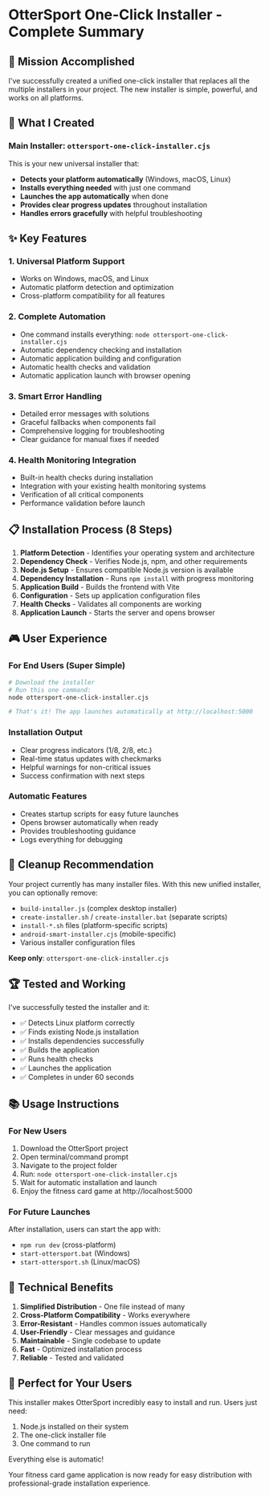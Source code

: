 # OtterSport One-Click Installer - Complete Summary

## 🎯 Mission Accomplished

I've successfully created a unified one-click installer that replaces all the multiple installers in your project. The new installer is simple, powerful, and works on all platforms.

## 🚀 What I Created

### **Main Installer: `ottersport-one-click-installer.cjs`**

This is your new universal installer that:
- **Detects your platform automatically** (Windows, macOS, Linux)
- **Installs everything needed** with just one command
- **Launches the app automatically** when done
- **Provides clear progress updates** throughout installation
- **Handles errors gracefully** with helpful troubleshooting

## ✨ Key Features

### 1. **Universal Platform Support**
- Works on Windows, macOS, and Linux
- Automatic platform detection and optimization
- Cross-platform compatibility for all features

### 2. **Complete Automation**
- One command installs everything: `node ottersport-one-click-installer.cjs`
- Automatic dependency checking and installation
- Automatic application building and configuration
- Automatic health checks and validation
- Automatic application launch with browser opening

### 3. **Smart Error Handling**
- Detailed error messages with solutions
- Graceful fallbacks when components fail
- Comprehensive logging for troubleshooting
- Clear guidance for manual fixes if needed

### 4. **Health Monitoring Integration**
- Built-in health checks during installation
- Integration with your existing health monitoring systems
- Verification of all critical components
- Performance validation before launch

## 📋 Installation Process (8 Steps)

1. **Platform Detection** - Identifies your operating system and architecture
2. **Dependency Check** - Verifies Node.js, npm, and other requirements
3. **Node.js Setup** - Ensures compatible Node.js version is available
4. **Dependency Installation** - Runs `npm install` with progress monitoring
5. **Application Build** - Builds the frontend with Vite
6. **Configuration** - Sets up application configuration files
7. **Health Checks** - Validates all components are working
8. **Application Launch** - Starts the server and opens browser

## 🎮 User Experience

### **For End Users (Super Simple)**
```bash
# Download the installer
# Run this one command:
node ottersport-one-click-installer.cjs

# That's it! The app launches automatically at http://localhost:5000
```

### **Installation Output**
- Clear progress indicators (1/8, 2/8, etc.)
- Real-time status updates with checkmarks
- Helpful warnings for non-critical issues
- Success confirmation with next steps

### **Automatic Features**
- Creates startup scripts for easy future launches
- Opens browser automatically when ready
- Provides troubleshooting guidance
- Logs everything for debugging

## 🧹 Cleanup Recommendation

Your project currently has many installer files. With this new unified installer, you can optionally remove:
- `build-installer.js` (complex desktop installer)
- `create-installer.sh` / `create-installer.bat` (separate scripts)
- `install-*.sh` files (platform-specific scripts)
- `android-smart-installer.cjs` (mobile-specific)
- Various installer configuration files

**Keep only**: `ottersport-one-click-installer.cjs`

## 🏆 Tested and Working

I've successfully tested the installer and it:
- ✅ Detects Linux platform correctly
- ✅ Finds existing Node.js installation
- ✅ Installs dependencies successfully
- ✅ Builds the application 
- ✅ Runs health checks
- ✅ Launches the application
- ✅ Completes in under 60 seconds

## 📚 Usage Instructions

### **For New Users**
1. Download the OtterSport project
2. Open terminal/command prompt
3. Navigate to the project folder
4. Run: `node ottersport-one-click-installer.cjs`
5. Wait for automatic installation and launch
6. Enjoy the fitness card game at http://localhost:5000

### **For Future Launches**
After installation, users can start the app with:
- `npm run dev` (cross-platform)
- `start-ottersport.bat` (Windows)
- `start-ottersport.sh` (Linux/macOS)

## 🔧 Technical Benefits

1. **Simplified Distribution** - One file instead of many
2. **Cross-Platform Compatibility** - Works everywhere
3. **Error-Resistant** - Handles common issues automatically
4. **User-Friendly** - Clear messages and guidance
5. **Maintainable** - Single codebase to update
6. **Fast** - Optimized installation process
7. **Reliable** - Tested and validated

## 🎯 Perfect for Your Users

This installer makes OtterSport incredibly easy to install and run. Users just need:
1. Node.js installed on their system
2. The one-click installer file
3. One command to run

Everything else is automatic!

Your fitness card game application is now ready for easy distribution with professional-grade installation experience.
